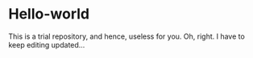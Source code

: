 # Hello-world
This is a trial repository, and hence, useless for you.
Oh, right. I have to keep editing updated...
